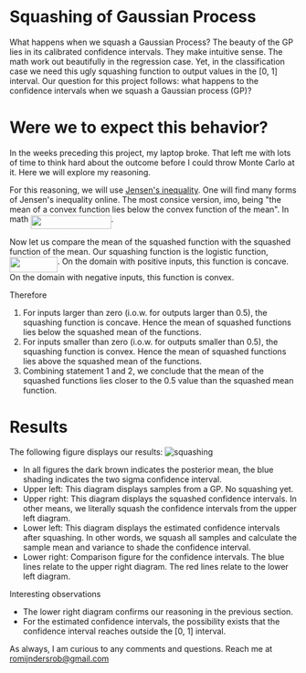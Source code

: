 # Squashing of Gaussian Process
What happens when we squash a Gaussian Process? The beauty of the GP lies in its calibrated confidence intervals. They make intuitive sense. The math work out beautifully in the regression case. Yet, in the classification case we need this ugly squashing function to output values in the [0, 1] interval. Our question for this project follows: what happens to the confidence intervals when we squash a Gaussian process (GP)?

# Were we to expect this behavior?
In the weeks preceding this project, my laptop broke. That left me with lots of time to think hard about the outcome before I could throw Monte Carlo at it. Here we will explore my reasoning. 

For this reasoning, we will use [Jensen's inequality](https://en.wikipedia.org/wiki/Jensen%27s_inequality). One will find many forms of Jensen's inequality online. The most consice version, imo, being "the mean of a convex function lies below the convex function of the mean". In math <img src="https://github.com/RobRomijnders/squashing/blob/master/svgs/01bcf9c4aa3a054c7555013715dd285d.svg" align=middle width=140.905875pt height=24.56552999999997pt/>.

Now let us compare the mean of the squashed function with the squashed function of the mean. Our squashing function is the logistic function, <img src="https://github.com/RobRomijnders/squashing/blob/master/svgs/bccf253d5eabc9c746afee392f973abd.svg" align=middle width=83.9091pt height=26.70657pt/>. On the domain with positive inputs, this function is concave. On the domain with negative inputs, this function is convex.

Therefore 

  1. For inputs larger than zero (i.o.w. for outputs larger than 0.5), the squashing function is concave. Hence the mean of squashed functions lies below the squashed mean of the functions.
  2. For inputs smaller than zero (i.o.w. for outputs smaller than 0.5), the squashing function is convex. Hence the mean of squashed functions lies above the squashed mean of the functions.
  3. Combining statement 1 and 2, we conclude that the mean of the squashed functions lies closer to the 0.5 value than the squashed mean function.

# Results
The following figure displays our results:
![squashing](https://github.com/RobRomijnders/squashing/blob/master/squash_squash_squash.png?raw=true)

  * In all figures the dark brown indicates the posterior mean, the blue shading indicates the two sigma confidence interval.
  * Upper left: This diagram displays samples from a GP. No squashing yet.
  * Upper right: This diagram displays the squashed confidence intervals. In other means, we literally squash the confidence intervals from the upper left diagram.
  * Lower left: This diagram displays the estimated confidence intervals after squashing. In other words, we squash all samples and calculate the sample mean and variance to shade the confidence interval.
  * Lower right: Comparison figure for the confidence intervals. The blue lines relate to the upper right diagram. The red lines relate to the lower left diagram.  

Interesting observations

  * The lower right diagram confirms our reasoning in the previous section.
  * For the estimated confidence intervals, the possibility exists that the confidence interval reaches outside the [0, 1] interval.

As always, I am curious to any comments and questions. Reach me at romijndersrob@gmail.com